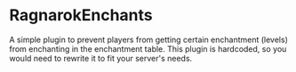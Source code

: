 # RagnarokEnchants
A simple plugin to prevent players from getting certain enchantment (levels) from enchanting in the enchantment table. This plugin is hardcoded, so you would need to rewrite it to fit your server's needs.
